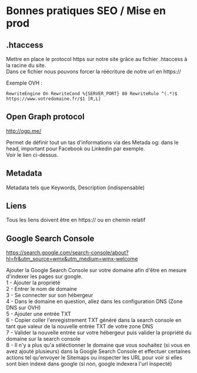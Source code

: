 # Bonnes pratiques SEO / Mise en prod

## .htaccess

Mettre en place le protocol https sur notre site grâce au fichier .htaccess à la racine du site.<br>
Dans ce fichier nous pouvons forcer la réécriture de notre url en https://

Exemple OVH :

`RewriteEngine On
RewriteCond %{SERVER_PORT} 80
RewriteRule ^(.*)$ https://www.votredomaine.fr/$1 [R,L]`

## Open Graph protocol

http://ogp.me/

Permet de définir tout un tas d'informations via des Metada og: dans le head, important pour Facebook ou Linkedin par exemple.<br>
 Voir le lien ci-dessus.

## Metadata

Metadata tels que Keywords, Description (indispensable)

## Liens 

Tous les liens doivent être en https:// ou en chemin relatif

## Google Search Console

https://search.google.com/search-console/about?hl=fr&utm_source=wmx&utm_medium=wmx-welcome

Ajouter la Google Search Console sur votre domaine afin d'être en mesure d'indexer les pages sur google.<br>
1 - Ajouter la propriété <br>
2 - Entrer le nom de domaine <br>
3 - Se connecter sur son hébergeur <br>
4 - Dans le domaine en question, allez dans les configuration DNS (Zone DNS sur OVH) <br>
5 - Ajouter une entrée TXT <br>
6 - Copier coller l'enregistrement TXT généré dans la search console en tant que valeur de la nouvelle entrée TXT de votre zone DNS <br>
7 - Valider la nouvelle entrée sur votre hébergeur puis valider la propriété du domaine sur la search console <br>
8 - Il n'y a plus qu'a séléctionner le domaine que vous souhaitez (si vous en avez ajouté plusieurs) dans la Google Search Console et effectuer certaines actions tel qu'envoyer le Sitemaps ou inspecter les URL pour voir si elles sont bien indexé dans google (si non, google indexera l'url inspecté)
